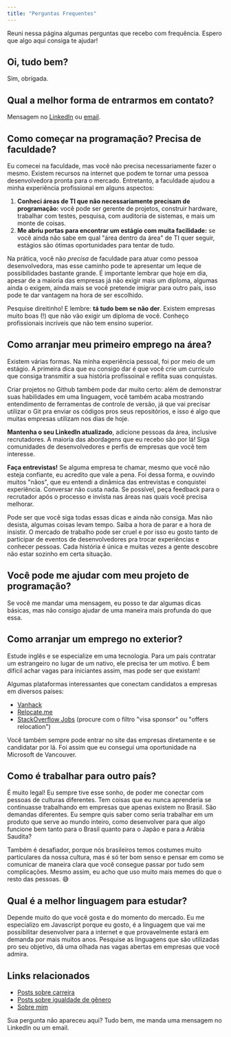 ```yaml
---
title: "Perguntas Frequentes"
---
```


Reuni nessa página algumas perguntas que recebo com frequência. Espero que algo aqui consiga te ajudar!

## Oi, tudo bem?

Sim, obrigada.

## Qual a melhor forma de entrarmos em contato?

Mensagem no [LinkedIn](https://www.linkedin.com/in/stephanynusch/) ou [email](mailto:contact@stebs.dev).

## Como começar na programação? Precisa de faculdade?

Eu comecei na faculdade, mas você não precisa necessariamente fazer o mesmo. Existem recursos na internet que podem te tornar uma pessoa desenvolvedora pronta para o mercado. Entretanto, a faculdade ajudou a minha experiência profissional em alguns aspectos:

1. **Conheci áreas de TI que não necessariamente precisam de programação:** você pode ser gerente de projetos, construir hardware, trabalhar com testes, pesquisa, com auditoria de sistemas, e mais um monte de coisas.
2. **Me abriu portas para encontrar um estágio com muita facilidade:** se você ainda não sabe em qual "área dentro da área" de TI quer seguir, estágios são ótimas oportunidades para tentar de tudo.

Na prática, você não _precisa_ de faculdade para atuar como pessoa desenvolvedora, mas esse caminho pode te apresentar um leque de possibilidades bastante grande. É importante lembrar que hoje em dia, apesar de a maioria das empresas já não exigir mais um diploma, algumas ainda o exigem, ainda mais se você pretende imigrar para outro país, isso pode te dar vantagem na hora de ser escolhido.

Pesquise direitinho! E lembre: **tá tudo bem se não der**. Existem empresas muito boas (!) que não vão exigir um diploma de você. Conheço profissionais incríveis que não tem ensino superior.

## Como arranjar meu primeiro emprego na área?

Existem várias formas. Na minha experiência pessoal, foi por meio de um estágio. A primeira dica que eu consigo dar é que você crie um currículo que consiga transmitir a sua história profissoinal e reflita suas conquistas.

Criar projetos no Github também pode dar muito certo: além de demonstrar suas habilidades em uma linguagem, você também acaba mostrando entendimento de ferramentas de controle de versão, já que vai precisar utilizar o Git pra enviar os códigos pros seus repositórios, e isso é algo que muitas empresas utilizam nos dias de hoje.

**Mantenha o seu LinkedIn atualizado**, adicione pessoas da área, inclusive recrutadores. A maioria das abordagens que eu recebo são por lá! Siga comunidades de desenvolvedores e perfis de empresas que você tem interesse.

**Faça entrevistas!** Se alguma empresa te chamar, mesmo que você não esteja confiante, eu acredito que vale a pena. Foi dessa forma, e ouvindo muitos "nãos", que eu entendi a dinâmica das entrevistas e conquistei experiência. Conversar não custa nada. Se possível, peça feedback para o recrutador após o processo e invista nas áreas nas quais você precisa melhorar.

Pode ser que você siga todas essas dicas e ainda não consiga. Mas não desista, algumas coisas levam tempo. Saiba a hora de parar e a hora de insistir. O mercado de trabalho pode ser cruel e por isso eu gosto tanto de participar de eventos de desenvolvedores pra trocar experiências e conhecer pessoas. Cada história é única e muitas vezes a gente descobre não estar sozinho em certa situação.

## Você pode me ajudar com meu projeto de programação?

Se você me mandar uma mensagem, eu posso te dar algumas dicas básicas, mas não consigo ajudar de uma maneira mais profunda do que essa.

## Como arranjar um emprego no exterior?

Estude inglês e se especialize em uma tecnologia. Para um país contratar um estrangeiro no lugar de um nativo, ele precisa ter um motivo. É bem difícil achar vagas para iniciantes assim, mas pode ser que existam! 

Algumas plataformas interessantes que conectam candidatos a empresas em diversos países:
- [Vanhack](https://vanhack.com/)
- [Relocate.me](https://relocate.me/)
- [StackOverflow Jobs](https://stackoverflow.com/jobs) (procure com o filtro "visa sponsor" ou "offers relocation")

Você também sempre pode entrar no site das empresas diretamente e se candidatar por lá. Foi assim que eu consegui uma oportunidade na Microsoft de Vancouver.

## Como é trabalhar para outro país?

É muito legal! Eu sempre tive esse sonho, de poder me conectar com pessoas de culturas diferentes. Tem coisas que eu nunca aprenderia se continuasse trabalhando em empresas que apenas existem no Brasil. São demandas diferentes. Eu sempre quis saber como seria trabalhar em um produto que serve ao mundo inteiro, como desenvolver para que algo funcione bem tanto para o Brasil quanto para o Japão e para a Arábia Saudita?

Também é desafiador, porque nós brasileiros temos costumes muito particulares da nossa cultura, mas é só ter bom senso e pensar em como se comunicar de maneira clara que você consegue passar por tudo sem complicações. Mesmo assim, eu acho que uso muito mais memes do que o resto das pessoas. 😅

## Qual é a melhor linguagem para estudar?

Depende muito do que você gosta e do momento do mercado. Eu me especializo em Javascript porque eu gosto, é a linguagem que vai me possibilitar desenvolver para a internet e que provavelmente estará em demanda por mais muitos anos. Pesquise as linguagens que são utilizadas pro seu objetivo, dá uma olhada nas vagas abertas em empresas que você admira.

## Links relacionados

- [Posts sobre carreira](/pt/categories/carreira/)
- [Posts sobre igualdade de gênero](/pt/tags/mulheres-em-tecnologia/)
- [Sobre mim](/pt/about/)

Sua pergunta não apareceu aqui? Tudo bem, me manda uma mensagem no LinkedIn ou um email.
